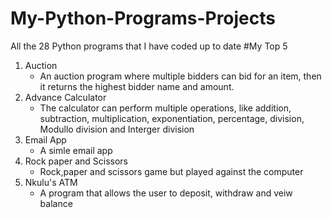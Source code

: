 # My-Python-Programs-Projects
All the 28 Python programs that I have coded up to date
#My Top 5
1. Auction 
    - An auction program where multiple bidders can bid for an item, then it returns the highest bidder name and amount.
2. Advance Calculator 
    - The calculator can perform multiple operations, like addition, subtraction, multiplication, exponentiation, percentage, division, Modullo division and Interger division
3. Email App
    - A simle email app
4. Rock paper and Scissors
    - Rock,paper and scissors game but played against the computer
5. Nkulu's ATM
    - A program that allows the user to deposit, withdraw and veiw balance
